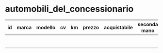 # automobili_del_concessionario

| id  | marca | modello | cv  | km  | prezzo | acquistabile | seconda mano |
| --- | ----- | ------- | --- | --- | ------ | ------------ | ------------ |
|     |       |         |     |     |        |              |              |
|     |       |         |     |     |        |              |              |
|     |       |         |     |     |        |              |              |
|     |       |         |     |     |        |              |              |
|     |       |         |     |     |        |              |              |
|     |       |         |     |     |        |              |              |
|     |       |         |     |     |        |              |              |
